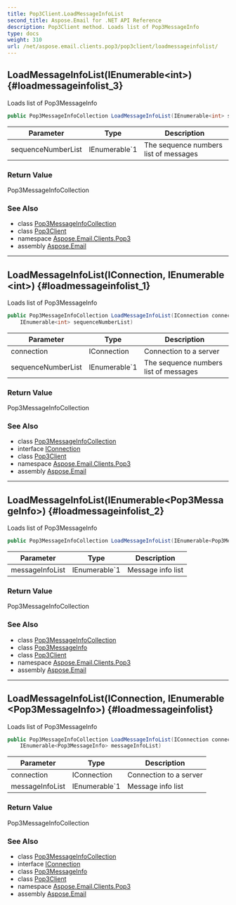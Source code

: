 ```yaml
---
title: Pop3Client.LoadMessageInfoList
second_title: Aspose.Email for .NET API Reference
description: Pop3Client method. Loads list of Pop3MessageInfo
type: docs
weight: 310
url: /net/aspose.email.clients.pop3/pop3client/loadmessageinfolist/
---
```

## LoadMessageInfoList(IEnumerable&lt;int&gt;) {#loadmessageinfolist_3}

Loads list of Pop3MessageInfo

```csharp
public Pop3MessageInfoCollection LoadMessageInfoList(IEnumerable<int> sequenceNumberList)
```

| Parameter | Type | Description |
| --- | --- | --- |
| sequenceNumberList | IEnumerable`1 | The sequence numbers list of messages |

### Return Value

Pop3MessageInfoCollection

### See Also

* class [Pop3MessageInfoCollection](../../pop3messageinfocollection/)
* class [Pop3Client](../)
* namespace [Aspose.Email.Clients.Pop3](../../pop3client/)
* assembly [Aspose.Email](../../../)

---

## LoadMessageInfoList(IConnection, IEnumerable&lt;int&gt;) {#loadmessageinfolist_1}

Loads list of Pop3MessageInfo

```csharp
public Pop3MessageInfoCollection LoadMessageInfoList(IConnection connection, 
    IEnumerable<int> sequenceNumberList)
```

| Parameter | Type | Description |
| --- | --- | --- |
| connection | IConnection | Connection to a server |
| sequenceNumberList | IEnumerable`1 | The sequence numbers list of messages |

### Return Value

Pop3MessageInfoCollection

### See Also

* class [Pop3MessageInfoCollection](../../pop3messageinfocollection/)
* interface [IConnection](../../../aspose.email.clients/iconnection/)
* class [Pop3Client](../)
* namespace [Aspose.Email.Clients.Pop3](../../pop3client/)
* assembly [Aspose.Email](../../../)

---

## LoadMessageInfoList(IEnumerable&lt;Pop3MessageInfo&gt;) {#loadmessageinfolist_2}

Loads list of Pop3MessageInfo

```csharp
public Pop3MessageInfoCollection LoadMessageInfoList(IEnumerable<Pop3MessageInfo> messageInfoList)
```

| Parameter | Type | Description |
| --- | --- | --- |
| messageInfoList | IEnumerable`1 | Message info list |

### Return Value

Pop3MessageInfoCollection

### See Also

* class [Pop3MessageInfoCollection](../../pop3messageinfocollection/)
* class [Pop3MessageInfo](../../pop3messageinfo/)
* class [Pop3Client](../)
* namespace [Aspose.Email.Clients.Pop3](../../pop3client/)
* assembly [Aspose.Email](../../../)

---

## LoadMessageInfoList(IConnection, IEnumerable&lt;Pop3MessageInfo&gt;) {#loadmessageinfolist}

Loads list of Pop3MessageInfo

```csharp
public Pop3MessageInfoCollection LoadMessageInfoList(IConnection connection, 
    IEnumerable<Pop3MessageInfo> messageInfoList)
```

| Parameter | Type | Description |
| --- | --- | --- |
| connection | IConnection | Connection to a server |
| messageInfoList | IEnumerable`1 | Message info list |

### Return Value

Pop3MessageInfoCollection

### See Also

* class [Pop3MessageInfoCollection](../../pop3messageinfocollection/)
* interface [IConnection](../../../aspose.email.clients/iconnection/)
* class [Pop3MessageInfo](../../pop3messageinfo/)
* class [Pop3Client](../)
* namespace [Aspose.Email.Clients.Pop3](../../pop3client/)
* assembly [Aspose.Email](../../../)


